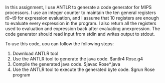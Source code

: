 In this assignment, I use ANTLR to generate a code generator for MIPS processors.
I use an integer counter to maintain the ten general registers $t0-$t9 for expression evaluation, and I assume that 10 registers are enough to evaluate every expression in the program.
I also return all the registers used to evaluation and expression back after evaluating anexpression.
The code generator should read input from stdin and writes output to stdout.

To use this code, uou can follow the following steps:
1. Download ANTLR tool
2. Use the ANTLR tool to generate the java code.
	$antlr4 Rose.g4
3. Compile the generated java code.
	$javac Rose*.java
4. Use the ANTLR tool to execute the generated byte code.
	$grun Rose program